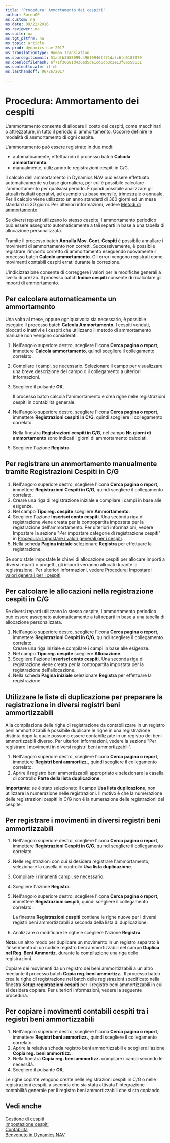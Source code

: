 ```yaml
---
title: 'Procedura: Ammortamento dei cespiti'
author: SorenGP
ms.custom: na
ms.date: 09/22/2016
ms.reviewer: na
ms.suite: na
ms.tgt_pltfrm: na
ms.topic: article
ms-prod: dynamics-nav-2017
ms.translationtype: Human Translation
ms.sourcegitcommit: 51adfb3588099c496f0946ff71da5c6fe518f070
ms.openlocfilehash: af71f30681d436ed5da1cd6cb3c2e13f86558631
ms.contentlocale: it-ch
ms.lasthandoff: 06/26/2017

---
```


# <a name="how-to-depreciate-or-amortize-fixed-assets"></a>Procedura: Ammortamento dei cespiti
L'ammortamento consente di allocare il costo dei cespiti, come macchinari o attrezzature, in tutto il periodo di ammortamento. Occorre definire le modalità di ammortamento di ogni cespite.  

 L'ammortamento può essere registrato in due modi:
- automaticamente, effettuando il processo batch **Calcola ammortamento**.
- manualmente, utilizzando le registrazioni cespiti in C/G.  

Il calcolo dell'ammortamento in Dynamics NAV può essere effettuato automaticamente su base giornaliera, per cui è possibile calcolare l'ammortamento per qualsiasi periodo. È quindi possibile analizzare gli attuali risultati operativi, ad esempio su base mensile, trimestrale o annuale. Per il calcolo viene utilizzato un anno standard di 360 giorni ed un mese standard di 30 giorni. Per ulteriori informazioni, vedere [Metodi di ammortamento](fa-depreciation-methods.md).

Se diversi reparti utilizzano lo stesso cespite, l'ammortamento periodico può essere assegnato automaticamente a tali reparti in base a una tabella di allocazione personalizzata.  

Tramite il processo batch **Annulla Mov. Cont. Cespiti** è possibile annullare i movimenti di ammortamento non corretti. Successivamente, è possibile registrare l'importo corretto di ammortamento eseguendo nuovamente il processo batch **Calcolo ammortamento**. Gli errori vengono registrati come movimenti contabili cespiti errati durante la correzione.  

L'indicizzazione consente di correggere i valori per le modifiche generali a livello di prezzo. Il processo batch **Indice cespiti** consente di ricalcolare gli importi di ammortamento.  

## <a name="to-calculate-a-depreciation-automatically"></a>Per calcolare automaticamente un ammortamento
Una volta al mese, oppure ogniqualvolta sia necessario, è possibile eseguire il processo batch **Calcola Ammortamento**. I cespiti venduti, bloccati o inattivi e i cespiti che utilizzano il metodo di ammortamento manuale non vengono considerati.    

1. Nell'angolo superiore destro, scegliere l'icona **Cerca pagina o report**, immettere **Calcola ammortamento**, quindi scegliere il collegamento correlato.  
2. Compilare i campi, se necessario. Selezionare il campo per visualizzare una breve descrizione del campo o il collegamento a ulteriori informazioni.
3. Scegliere il pulsante **OK**.  

    Il processo batch calcola l'ammortamento e crea righe nelle registrazioni cespiti in contabilità generale.  
4. Nell'angolo superiore destro, scegliere l'icona **Cerca pagina o report**, immettere **Registrazioni cespiti in C/G**, quindi scegliere il collegamento correlato.

    Nella finestra **Registrazioni cespiti in C/G**, nel campo **Nr. giorni di ammortamento** sono indicati i giorni di ammortamento calcolati.  
5. Scegliere l'azione **Registra**.

## <a name="to-post-a-depreciation-manually-from-the-fixed-asset-gl-journal"></a>Per registrare un ammortamento manualmente tramite Registrazioni Cespiti in C/G
1. Nell'angolo superiore destro, scegliere l'icona **Cerca pagina o report**, immettere **Registrazioni Cespiti in C/G**, quindi scegliere il collegamento correlato.  
2. Creare una riga di registrazione iniziale e compilare i campi in base alle esigenze.
3. Nel campo **Tipo reg. cespite** scegliere **Ammortamento**.
4. Scegliere l'azione **Inserisci conto cespiti**. Una seconda riga di registrazione viene creata per la contropartita impostata per la registrazione dell'ammortamento. Per ulteriori informazioni, vedere Impostare la sezione "Per impostare categorie di registrazione cespiti" in [Procedura: Impostare i valori generali per i cespiti](fa-how-setup-general.md).
5. Nella scheda **Pagina iniziale** selezionare **Registra** per effettuare la registrazione.

Se sono state impostate le chiavi di allocazione cespiti per allocare importi a diversi reparti o progetti, gli importi verranno allocati durante la registrazione. Per ulteriori informazioni, vedere [Procedura: Impostare i valori generali per i cespiti](fa-how-setup-general.md).

## <a name="to-calculate-allocations-in-the-fixed-asset-gl-journal"></a>Per calcolare le allocazioni nella registrazione cespiti in C/G
Se diversi reparti utilizzano lo stesso cespite, l'ammortamento periodico può essere assegnato automaticamente a tali reparti in base a una tabella di allocazione personalizzata.  

1. Nell'angolo superiore destro, scegliere l'icona **Cerca pagina o report**, immettere **Registrazioni Cespiti in C/G**, quindi scegliere il collegamento correlato.   
Creare una riga iniziale e compilare i campi in base alle esigenze.
3. Nel campo **Tipo reg. cespite** scegliere **Allocazione**.
4. Scegliere l'azione **Inserisci conto cespiti**. Una seconda riga di registrazione viene creata per la contropartita impostata per la registrazione dell'allocazione.
5. Nella scheda **Pagina iniziale** selezionare **Registra** per effettuare la registrazione.

## <a name="use-duplication-lists-to-prepare-to-post-to-multiple-depreciation-books"></a>Utilizzare le liste di duplicazione per preparare la registrazione in diversi registri beni ammortizzabili  
Alla compilazione delle righe di registrazione da contabilizzare in un registro beni ammortizzabili è possibile duplicare le righe in una registrazione distinta dopo la quale possono essere contabilizzate in un registro dei beni ammortizzabili diverso. Per ulteriori informazioni, vedere la sezione "Per registrare i movimenti in diversi registri beni ammortizzabili".

1. Nell'angolo superiore destro, scegliere l'icona **Cerca pagina o report**, immettere **Registri beni ammortizz.**, quindi scegliere il collegamento correlato.  
2. Aprire il registro beni ammortizzabili appropriato e selezionare la casella di controllo **Parte della lista duplicazione**.  

**Importante**: se è stato selezionato il campo **Usa lista duplicazione**, non utilizzare la numerazione nelle registrazioni. Il motivo è che la numerazione delle registrazioni cespiti in C/G non è la numerazione delle registrazioni del cespite.

## <a name="to-post-entries-to-different-depreciation-books"></a>Per registrare i movimenti in diversi registri beni ammortizzabili  
1. Nell'angolo superiore destro, scegliere l'icona **Cerca pagina o report**, immettere **Registrazioni Cespiti in C/G**, quindi scegliere il collegamento correlato.
2. Nelle registrazioni con cui si desidera registrare l'ammortamento, selezionare la casella di controllo **Usa lista duplicazione**.
3. Compilare i rimanenti campi, se necessario.
4. Scegliere l'azione **Registra**.
5. Nell'angolo superiore destro, scegliere l'icona **Cerca pagina o report**, immettere **Registrazioni cespiti**, quindi scegliere il collegamento correlato.

    La finestra **Registrazioni cespiti** contiene le righe nuove per i diversi registri beni ammortizzabili a seconda della lista di duplicazione.   

6. Analizzare o modificare le righe e scegliere l'azione **Registra**.

**Nota**: un altro modo per duplicare un movimento in un registro separato è l'inserimento di un codice registro beni ammortizzabili nel campo **Duplica nel Reg. Beni Ammortiz.** durante la compilazione una riga delle registrazioni.

Copiare dei movimenti da un registro dei beni ammortizzabili a un altro mediante il processo batch **Copia reg. beni ammortizz.**. Il processo batch crea le righe di registrazione nel batch delle registrazioni specificato nella finestra **Setup registrazioni cespiti** per il registro beni ammortizzabili in cui si desidera copiare. Per ulteriori informazioni, vedere la seguente procedura.

## <a name="to-copy-fixed-asset-ledger-entries-between-depreciation-books"></a>Per copiare i movimenti contabili cespiti tra i registri beni ammortizzabili  
1. Nell'angolo superiore destro, scegliere l'icona **Cerca pagina o report**, immettere **Registri beni ammortizz.**, quindi scegliere il collegamento correlato.
2. Aprire la relativa scheda registro beni ammortizzabili e scegliere l'azione **Copia reg. beni ammortizz.**.  
3. Nella finestra **Copia reg. beni ammortizz.** compilare i campi secondo le necessità.  
4. Scegliere il pulsante **OK**.  

Le righe copiate vengono create nelle registrazioni cespiti in C/G o nelle registrazioni cespiti, a seconda che sia stata attivata l'integrazione contabilità generale per il registro beni ammortizzabili che si sta copiando.

## <a name="see-also"></a>Vedi anche
[Gestione di cespiti](fa-manage.md)  
[Impostazione cespiti](fa-setup.md)  
[Contabilità](finance-setup.md)  
[Benvenuto in Dynamics NAV](across-get-started.md)


